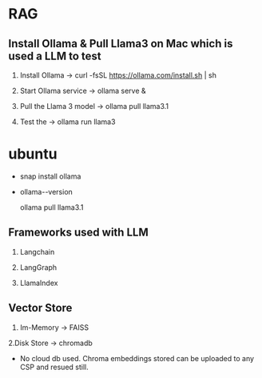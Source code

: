 
# RAG

## Install Ollama & Pull Llama3 on Mac which is used a LLM to test


1. Install Ollama ->
curl -fsSL https://ollama.com/install.sh | sh

2. Start Ollama service ->
ollama serve &

3. Pull the Llama 3 model ->
ollama pull llama3.1

4. Test the  ->
ollama run llama3

#  ubuntu
* snap install ollama

* ollama--version

    ollama pull llama3.1

## Frameworks used with LLM

1. Langchain

2. LangGraph

3. LlamaIndex

## Vector Store
1. Im-Memory ->
        FAISS

2.Disk Store ->
         chromadb 

* No cloud db used. Chroma embeddings stored can be uploaded to any CSP and resued still. 
